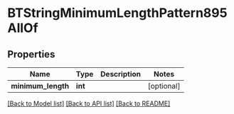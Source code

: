 # BTStringMinimumLengthPattern895AllOf

## Properties
Name | Type | Description | Notes
------------ | ------------- | ------------- | -------------
**minimum_length** | **int** |  | [optional] 

[[Back to Model list]](../README.md#documentation-for-models) [[Back to API list]](../README.md#documentation-for-api-endpoints) [[Back to README]](../README.md)


